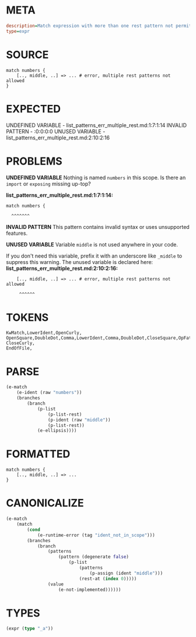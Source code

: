 # META
~~~ini
description=Match expression with more than one rest pattern not permitted, should error
type=expr
~~~
# SOURCE
~~~roc
match numbers {
    [.., middle, ..] => ... # error, multiple rest patterns not allowed
}
~~~
# EXPECTED
UNDEFINED VARIABLE - list_patterns_err_multiple_rest.md:1:7:1:14
INVALID PATTERN - :0:0:0:0
UNUSED VARIABLE - list_patterns_err_multiple_rest.md:2:10:2:16
# PROBLEMS
**UNDEFINED VARIABLE**
Nothing is named `numbers` in this scope.
Is there an `import` or `exposing` missing up-top?

**list_patterns_err_multiple_rest.md:1:7:1:14:**
```roc
match numbers {
```
      ^^^^^^^


**INVALID PATTERN**
This pattern contains invalid syntax or uses unsupported features.

**UNUSED VARIABLE**
Variable `middle` is not used anywhere in your code.

If you don't need this variable, prefix it with an underscore like `_middle` to suppress this warning.
The unused variable is declared here:
**list_patterns_err_multiple_rest.md:2:10:2:16:**
```roc
    [.., middle, ..] => ... # error, multiple rest patterns not allowed
```
         ^^^^^^


# TOKENS
~~~zig
KwMatch,LowerIdent,OpenCurly,
OpenSquare,DoubleDot,Comma,LowerIdent,Comma,DoubleDot,CloseSquare,OpFatArrow,TripleDot,
CloseCurly,
EndOfFile,
~~~
# PARSE
~~~clojure
(e-match
	(e-ident (raw "numbers"))
	(branches
		(branch
			(p-list
				(p-list-rest)
				(p-ident (raw "middle"))
				(p-list-rest))
			(e-ellipsis))))
~~~
# FORMATTED
~~~roc
match numbers {
	[.., middle, ..] => ...
}
~~~
# CANONICALIZE
~~~clojure
(e-match
	(match
		(cond
			(e-runtime-error (tag "ident_not_in_scope")))
		(branches
			(branch
				(patterns
					(pattern (degenerate false)
						(p-list
							(patterns
								(p-assign (ident "middle")))
							(rest-at (index 0)))))
				(value
					(e-not-implemented))))))
~~~
# TYPES
~~~clojure
(expr (type "_a"))
~~~
